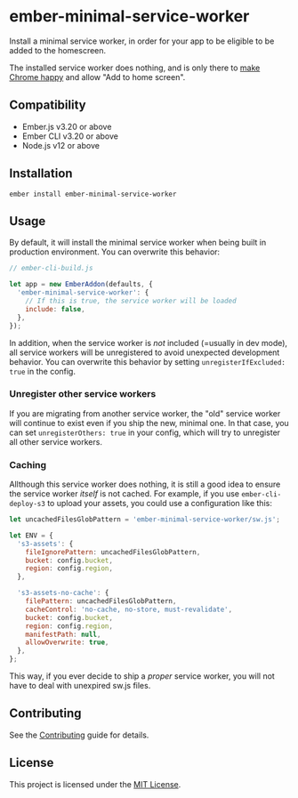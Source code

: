 # ember-minimal-service-worker

Install a minimal service worker, in order for your app to be eligible to be added to the homescreen.

The installed service worker does nothing, and is only there to [make Chrome happy](https://developer.mozilla.org/en-US/docs/Web/Progressive_web_apps/Add_to_home_screen#how_do_you_make_an_app_a2hs-ready) and allow "Add to home screen".

## Compatibility

- Ember.js v3.20 or above
- Ember CLI v3.20 or above
- Node.js v12 or above

## Installation

```
ember install ember-minimal-service-worker
```

## Usage

By default, it will install the minimal service worker when being built in production environment. You can overwrite this behavior:

```js
// ember-cli-build.js

let app = new EmberAddon(defaults, {
  'ember-minimal-service-worker': {
    // If this is true, the service worker will be loaded
    include: false,
  },
});
```

In addition, when the service worker is _not_ included (=usually in dev mode), all service workers will be unregistered to avoid unexpected development behavior. You can overwrite this behavior by setting `unregisterIfExcluded: true` in the config.

### Unregister other service workers

If you are migrating from another service worker, the "old" service worker will continue to exist even if you ship the new, minimal one. 
In that case, you can set `unregisterOthers: true` in your config, which will try to unregister all other service workers.

### Caching

Allthough this service worker does nothing, it is still a good idea to ensure the service worker _itself_ is not cached.
For example, if you use `ember-cli-deploy-s3` to upload your assets, you could use a configuration like this:

```js
let uncachedFilesGlobPattern = 'ember-minimal-service-worker/sw.js';

let ENV = {
  's3-assets': {
    fileIgnorePattern: uncachedFilesGlobPattern,
    bucket: config.bucket,
    region: config.region,
  },

  's3-assets-no-cache': {
    filePattern: uncachedFilesGlobPattern,
    cacheControl: 'no-cache, no-store, must-revalidate',
    bucket: config.bucket,
    region: config.region,
    manifestPath: null,
    allowOverwrite: true,
  },
};
```

This way, if you ever decide to ship a _proper_ service worker, you will not have to deal with unexpired sw.js files.

## Contributing

See the [Contributing](CONTRIBUTING.md) guide for details.

## License

This project is licensed under the [MIT License](LICENSE.md).
